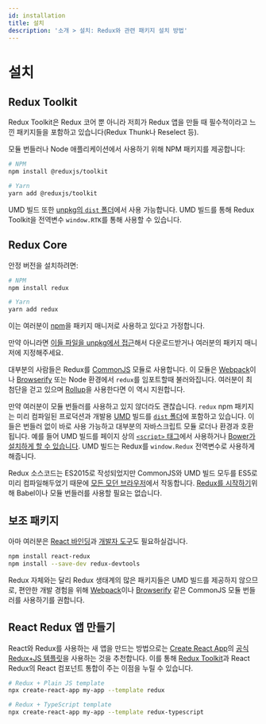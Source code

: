 ```yaml
---
id: installation
title: 설치
description: '소개 > 설치: Redux와 관련 패키지 설치 방법'
---
```


# 설치

## Redux Toolkit

Redux Toolkit은 Redux 코어 뿐 아니라 저희가 Redux 앱을 만들 때 필수적이라고 느낀 패키지들을 포함하고 있습니다(Redux Thunk나 Reselect 등).

모듈 번들러나 Node 애플리케이션에서 사용하기 위해 NPM 패키지를 제공합니다:

```bash
# NPM
npm install @reduxjs/toolkit

# Yarn
yarn add @reduxjs/toolkit
```

UMD 빌드 또한 [unpkg의 `dist` 폴더](https://unpkg.com/@reduxjs/toolkit/dist/)에서 사용 가능합니다. UMD 빌드를 통해 Redux Toolkit을 전역변수 `window.RTK`를 통해 사용할 수 있습니다.

## Redux Core

안정 버전을 설치하려면:

```bash
# NPM
npm install redux

# Yarn
yarn add redux
```

이는 여러분이 [npm](https://www.npmjs.com/)을 패키지 매니저로 사용하고 있다고 가정합니다.

만약 아니라면 [이들 파일을 unpkg에서 접근](https://unpkg.com/redux/)해서 다운로드받거나 여러분의 패키지 매니저에 지정해주세요.

대부분의 사람들은 Redux를 [CommonJS](http://webpack.github.io/docs/commonjs.html) 모듈로 사용합니다. 이 모듈은 [Webpack](https://webpack.js.org/)이나 [Browserify](http://browserify.org/) 또는 Node 환경에서 `redux`를 임포트할때 불러와집니다. 여러분이 최첨단을 걷고 있으며 [Rollup](https://rollupjs.org)을 사용한다면 이 역시 지원합니다.

만약 여러분이 모듈 번들러를 사용하고 있지 않더라도 괜찮습니다. `redux` npm 패키지는 미리 컴파일된 프로덕션과 개발용 [UMD](https://github.com/umdjs/umd) 빌드를 [`dist` 폴더](https://unpkg.com/redux/dist/)에 포함하고 있습니다. 이들은 번들러 없이 바로 사용 가능하고 대부분의 자바스크립트 모듈 로더나 환경과 호환됩니다. 예를 들어 UMD 빌드를 페이지 상의 [`<script>` 태그](https://npmcdn.com/redux/dist/redux.js)에서 사용하거나 [Bower가 설치하게 할 수 있습니다](https://github.com/reactjs/redux/pull/1181#issuecomment-167361975). UMD 빌드는 Redux를 `window.Redux` 전역변수로 사용하게 해줍니다.

Redux 소스코드는 ES2015로 작성되었지만 CommonJS와 UMD 빌드 모두를 ES5로 미리 컴파일해두었기 때문에 [모든 모던 브라우저](http://caniuse.com/#feat=es5)에서 작동합니다. [Redux를 시작하기](https://github.com/reactjs/redux/blob/master/examples/counter-vanilla/index.html)위해 Babel이나 모듈 번들러를 사용할 필요는 없습니다.

## 보조 패키지

아마 여러분은 [React 바인딩](https://github.com/reduxjs/react-redux)과 [개발자 도구](https://github.com/reduxjs/redux-devtools)도 필요하실겁니다.

```bash
npm install react-redux
npm install --save-dev redux-devtools
```

Redux 자체와는 달리 Redux 생태계의 많은 패키지들은 UMD 빌드를 제공하지 않으므로, 편안한 개발 경험을 위해 [Webpack](https://webpack.js.org/)이나 [Browserify](http://browserify.org/) 같은 CommonJS 모듈 번들러를 사용하기를 권합니다.

## React Redux 앱 만들기

React와 Redux를 사용하는 새 앱을 만드는 방법으로는 [Create React App](https://github.com/facebook/create-react-app)의 [공식 Redux+JS 템플릿](https://github.com/reduxjs/cra-template-redux)을 사용하는 것을 추천합니다. 이를 통해 [Redux Toolkit](https://redux-toolkit.js.org/)과 React Redux의 React 컴포넌트 통합이 주는 이점을 누릴 수 있습니다.

```bash
# Redux + Plain JS template
npx create-react-app my-app --template redux

# Redux + TypeScript template
npx create-react-app my-app --template redux-typescript
```
